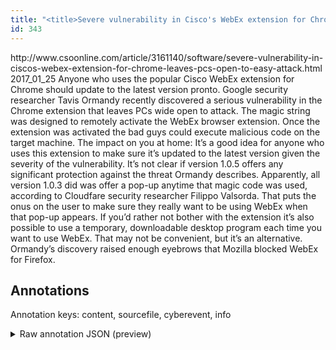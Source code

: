 ```yaml
---
title: "<title>Severe vulnerability in Cisco's WebEx extension for Chrome leaves PCs open to easy attack | CSO Online</title>"
id: 343
---
```


<title>Severe vulnerability in Cisco's WebEx extension for Chrome leaves PCs open to easy attack | CSO Online</title>
<source> http://www.csoonline.com/article/3161140/software/severe-vulnerability-in-ciscos-webex-extension-for-chrome-leaves-pcs-open-to-easy-attack.html </source>
<date> 2017_01_25 </date>
<text>
Anyone who uses the popular Cisco WebEx extension for Chrome should update to the latest version pronto.
Google security researcher Tavis Ormandy recently discovered a serious vulnerability in the Chrome extension that leaves PCs wide open to attack.
The magic string was designed to remotely activate the WebEx browser extension.
Once the extension was activated the bad guys could execute malicious code on the target machine.
The impact on you at home: It’s a good idea for anyone who uses this extension to make sure it’s updated to the latest version given the severity of the vulnerability.
It’s not clear if version 1.0.5 offers any significant protection against the threat Ormandy describes.
Apparently, all version 1.0.3 did was offer a pop-up anytime that magic code was used, according to Cloudfare security researcher Filippo Valsorda.
That puts the onus on the user to make sure they really want to be using WebEx when that pop-up appears.
If you’d rather not bother with the extension it’s also possible to use a temporary, downloadable desktop program each time you want to use WebEx.
That may not be convenient, but it’s an alternative.
Ormandy’s discovery raised enough eyebrows that Mozilla blocked WebEx for Firefox.
</text>



## Annotations

Annotation keys: content, sourcefile, cyberevent, info

<details>
<summary>Raw annotation JSON (preview)</summary>

```json
{
  "content": "Anyone who uses the popular\u00a0Cisco WebEx extension for Chrome should update to the latest version pronto. Google security researcher Tavis Ormandy recently discovered a serious vulnerability in the Chrome extension that leaves PCs wide open to attack. The magic string was designed to remotely activate the WebEx browser extension. Once the extension was activated the bad guys could execute malicious code on the target machine. The impact on you at home: It\u2019s a good idea for anyone who uses this extension to make sure it\u2019s updated to the latest version given the severity of the vulnerability. It\u2019s not clear if version 1.0.5 offers any significant protection against the threat Ormandy describes. Apparently, all version 1.0.3 did was offer a pop-up anytime that magic code was used, according to Cloudfare security researcher\u00a0Filippo Valsorda. That puts the onus on the user to make sure they really want to be using WebEx when that pop-up appears. If you\u2019d rather not bother with the extension it\u2019s also possible to use a temporary, downloadable desktop program each time you want to use WebEx. That may not be convenient, but it\u2019s an alternative. Ormandy\u2019s discovery raised enough eyebrows that Mozilla blocked WebEx for Firefox.",
  "sourcefile": "343.txt",
  "cyberevent": {
    "hopper": [
      {
        "index": 0,
        "events": [
          {
            "index": "E1",
            "type": "Vulnerability-related",
            "realis": "Actual",
            "nugget": {
              "startOffset": 155,
              "index": "T4",
              "endOffset": 165,
              "text": "discovered"
            },
            "argument": [
              {
                "index": "T5",
                "text": "Google security researcher Tavis Ormandy",
                "endOffset": 145,
                "role": {
                  "type": "Discoverer"
                },
                "startOffset": 105,
                "type": "Person"
              },
              {
                "index": "T1",
                "text": "a serious vulnerability",
                "endOffset": 189,
                "role": {
                  "type": "Vulnerability"
                },
                "startOffset": 166,
                "type": "Vulnerability"
              },
              {
                "index": "T2",
                "external_reference": {
                  "wikidataid": "Q5583816"
                },
                "endOffset": 213,
                "role": {
                  "type": "Vulnerable_System"
                },
                "text": "the Chrome extension",
                "startOffset": 193,
                "type": "Software"
              },
              {
                "index": "T3",
                "text": "leaves PCs wide open to attack",
                "endOffset": 249,
                "role": {
                  "CAPEC-Meta": "Flooding",
                  "type": "Capabilities",
                  "confidence": 0.8913567960262299
                },
                "startOffset": 219,
                "type": "Capabilities"
              }
            ],
            "subtype": "DiscoverVulnerability"
          }
        ]
      }
    ]
  },
  "info": {
    "title": "Severe vulnerability in Cisco's WebEx extension for Chrome leaves PCs open to easy attack | CSO Online",
    "date": "2017_01_25",
    "type": "text",
    "link": "http://www.csoonline.com/article/3161140/software/severe-vulnerability-in-ciscos-webex-extension-for-chrome-leaves-pcs-open-to-easy-attack.html"
  }
}
```
</details>
